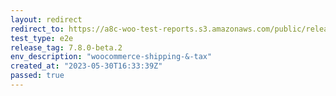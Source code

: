 ```yaml
---
layout: redirect
redirect_to: https://a8c-woo-test-reports.s3.amazonaws.com/public/release/7.8.0-beta.2/woocommerce-shipping-&-tax/e2e/index.html
test_type: e2e
release_tag: 7.8.0-beta.2
env_description: "woocommerce-shipping-&-tax"
created_at: "2023-05-30T16:33:39Z"
passed: true
---
```

